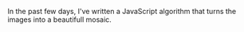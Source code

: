 In the past few days, I've written a JavaScript algorithm that turns the images into a beautifull mosaic.
